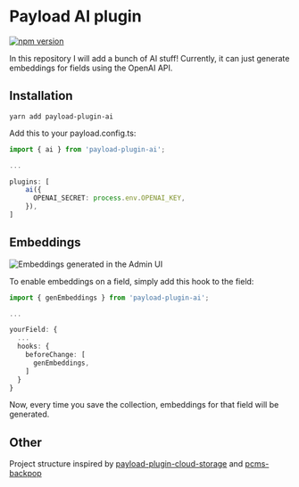 # Payload AI plugin

[![npm version](https://badge.fury.io/js/payload-plugin-ai.svg)](https://badge.fury.io/js/payload-plugin-ai)

In this repository I will add a bunch of AI stuff! Currently, it can just generate embeddings for fields using the OpenAI API.

## Installation

`yarn add payload-plugin-ai`

Add this to your payload.config.ts:
```ts
import { ai } from 'payload-plugin-ai';

...

plugins: [
    ai({
      OPENAI_SECRET: process.env.OPENAI_KEY,
    }),
]
```

## Embeddings

![Embeddings generated in the Admin UI](https://user-images.githubusercontent.com/70709113/229883550-5cec9ab9-dc53-4e00-9b47-f3509beb1705.jpg)

To enable embeddings on a field, simply add this hook to the field:

```ts
import { genEmbeddings } from 'payload-plugin-ai';

...

yourField: {
  ...
  hooks: {
    beforeChange: [
      genEmbeddings,
    ]
  }
}
```

Now, every time you save the collection, embeddings for that field will be generated.

## Other

Project structure inspired by [payload-plugin-cloud-storage](https://github.com/payloadcms/plugin-cloud-storage) and [pcms-backpop](https://github.com/TimHal/pcms-backpop)
